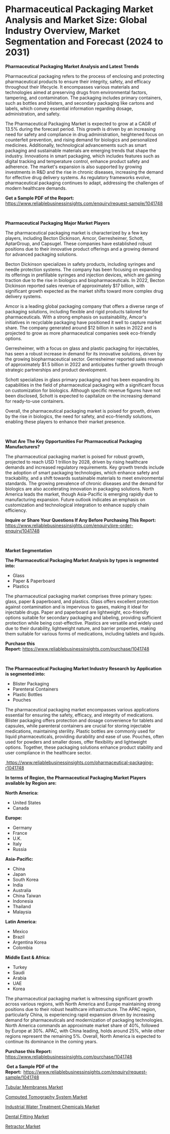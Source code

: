 <p><h1>Pharmaceutical Packaging Market Analysis and Market Size: Global Industry Overview, Market Segmentation and Forecast (2024 to 2031)</h1></p><p><strong>Pharmaceutical Packaging Market Analysis and Latest Trends</strong></p>
<p><p>Pharmaceutical packaging refers to the process of enclosing and protecting pharmaceutical products to ensure their integrity, safety, and efficacy throughout their lifecycle. It encompasses various materials and technologies aimed at preserving drugs from environmental factors, tampering, and contamination. The packaging includes primary containers, such as bottles and blisters, and secondary packaging like cartons and labels, which convey essential information regarding dosage, administration, and safety.</p><p>The Pharmaceutical Packaging Market is expected to grow at a CAGR of 13.5% during the forecast period. This growth is driven by an increasing need for safety and compliance in drug administration, heightened focus on counterfeit prevention, and rising demand for biologics and personalized medicines. Additionally, technological advancements such as smart packaging and sustainable materials are emerging trends that shape the industry. Innovations in smart packaging, which includes features such as digital tracking and temperature control, enhance product safety and adherence. The market's expansion is also supported by growing investments in R&D and the rise in chronic diseases, increasing the demand for effective drug delivery systems. As regulatory frameworks evolve, pharmaceutical packaging continues to adapt, addressing the challenges of modern healthcare demands.</p></p>
<p><strong>Get a Sample PDF of the Report:&nbsp;</strong> <a href="https://www.reliablebusinessinsights.com/enquiry/request-sample/1041748?utm_campaign=84&utm_medium=2&utm_source=Github&utm_content=ia&utm_term=07112024&utm_id=pharmaceutical-packaging">https://www.reliablebusinessinsights.com/enquiry/request-sample/1041748</a></p>
<p>&nbsp;</p>
<p><strong>Pharmaceutical Packaging Major Market Players</strong></p>
<p><p>The pharmaceutical packaging market is characterized by a few key players, including Becton Dickinson, Amcor, Gerresheimer, Schott, AptarGroup, and Capsugel. These companies have established robust positions due to their innovative product offerings and a growing demand for advanced packaging solutions.</p><p>Becton Dickinson specializes in safety products, including syringes and needle protection systems. The company has been focusing on expanding its offerings in prefillable syringes and injection devices, which are gaining traction due to the rise in biologics and biopharmaceuticals. In 2022, Becton Dickinson reported sales revenue of approximately $17 billion, with significant growth expected as the market shifts toward more complex drug delivery systems.</p><p>Amcor is a leading global packaging company that offers a diverse range of packaging solutions, including flexible and rigid products tailored for pharmaceuticals. With a strong emphasis on sustainability, Amcor's initiatives in recyclable packaging have positioned it well to capture market share. The company generated around $12 billion in sales in 2022 and is projected to grow as more pharmaceutical companies seek eco-friendly options.</p><p>Gerresheimer, with a focus on glass and plastic packaging for injectables, has seen a robust increase in demand for its innovative solutions, driven by the growing biopharmaceutical sector. Gerresheimer reported sales revenue of approximately $1.5 billion in 2022 and anticipates further growth through strategic partnerships and product development.</p><p>Schott specializes in glass primary packaging and has been expanding its capabilities in the field of pharmaceutical packaging with a significant focus on customization for biologics. Although specific revenue figures have not been disclosed, Schott is expected to capitalize on the increasing demand for ready-to-use containers.</p><p>Overall, the pharmaceutical packaging market is poised for growth, driven by the rise in biologics, the need for safety, and eco-friendly solutions, enabling these players to enhance their market presence.</p></p>
<p>&nbsp;</p>
<p><strong>What Are The Key Opportunities For Pharmaceutical Packaging Manufacturers?</strong></p>
<p><p>The pharmaceutical packaging market is poised for robust growth, projected to reach USD 1 trillion by 2028, driven by rising healthcare demands and increased regulatory requirements. Key growth trends include the adoption of smart packaging technologies, which enhance safety and trackability, and a shift towards sustainable materials to meet environmental standards. The growing prevalence of chronic diseases and the demand for biologics are also accelerating innovation in packaging solutions. North America leads the market, though Asia-Pacific is emerging rapidly due to manufacturing expansion. Future outlook indicates an emphasis on customization and technological integration to enhance supply chain efficiency.</p></p>
<p><strong>Inquire or Share Your Questions If Any Before Purchasing This Report:</strong> <a href="https://www.reliablebusinessinsights.com/enquiry/pre-order-enquiry/1041748?utm_campaign=84&utm_medium=2&utm_source=Github&utm_content=ia&utm_term=07112024&utm_id=pharmaceutical-packaging">https://www.reliablebusinessinsights.com/enquiry/pre-order-enquiry/1041748</a></p>
<p>&nbsp;</p>
<p><strong>Market Segmentation</strong></p>
<p><strong>The Pharmaceutical Packaging Market Analysis by types is segmented into:</strong></p>
<p><ul><li>Glass</li><li>Paper & Paperboard</li><li>Plastics</li></ul></p>
<p><p>The pharmaceutical packaging market comprises three primary types: glass, paper & paperboard, and plastics. Glass offers excellent protection against contamination and is impervious to gases, making it ideal for injectable drugs. Paper and paperboard are lightweight, eco-friendly options suitable for secondary packaging and labeling, providing sufficient protection while being cost-effective. Plastics are versatile and widely used due to their durability, lightweight nature, and barrier properties, making them suitable for various forms of medications, including tablets and liquids.</p></p>
<p><strong>Purchase this Report:&nbsp;</strong><a href="https://www.reliablebusinessinsights.com/purchase/1041748?utm_campaign=84&utm_medium=2&utm_source=Github&utm_content=ia&utm_term=07112024&utm_id=pharmaceutical-packaging">https://www.reliablebusinessinsights.com/purchase/1041748</a></p>
<p>&nbsp;</p>
<p><strong>The Pharmaceutical Packaging Market Industry Research by Application is segmented into:</strong></p>
<p><ul><li>Blister Packaging</li><li>Parenteral Containers</li><li>Plastic Bottles</li><li>Pouches</li></ul></p>
<p><p>The pharmaceutical packaging market encompasses various applications essential for ensuring the safety, efficacy, and integrity of medications. Blister packaging offers protection and dosage convenience for tablets and capsules, while parenteral containers are crucial for storing injectable medications, maintaining sterility. Plastic bottles are commonly used for liquid pharmaceuticals, providing durability and ease of use. Pouches, often used for powders and smaller doses, offer flexibility and lightweight options. Together, these packaging solutions enhance product stability and user compliance in the healthcare sector.</p></p>
<p><a href="https://www.reliablebusinessinsights.com/pharmaceutical-packaging-r1041748?utm_campaign=84&utm_medium=2&utm_source=Github&utm_content=ia&utm_term=07112024&utm_id=pharmaceutical-packaging">&nbsp;https://www.reliablebusinessinsights.com/pharmaceutical-packaging-r1041748</a></p>
<p><strong>In terms of Region, the Pharmaceutical Packaging Market Players available by Region are:</strong></p>
<p>
    <p> <strong> North America: </strong>
        <ul>
            <li>United States</li>
            <li>Canada</li>
        </ul>
        </p> 
    <p> <strong> Europe: </strong>
        <ul>
            <li>Germany</li>
            <li>France</li>
            <li>U.K.</li>
            <li>Italy</li>
            <li>Russia</li>
        </ul>
        </p> 
    <p> <strong> Asia-Pacific: </strong>
        <ul>
            <li>China</li>
            <li>Japan</li>
            <li>South Korea</li>
            <li>India</li>
            <li>Australia</li>
            <li>China Taiwan</li>
            <li>Indonesia</li>
            <li>Thailand</li>
            <li>Malaysia</li>
        </ul>
        </p> 
    <p> <strong> Latin America: </strong>
        <ul>
            <li>Mexico</li>
            <li>Brazil</li>
            <li>Argentina Korea</li>
            <li>Colombia</li>
        </ul>
        </p> 
    <p> <strong> Middle East & Africa: </strong>
        <ul>
            <li>Turkey</li>
            <li>Saudi</li>
            <li>Arabia</li>
            <li>UAE</li>
            <li>Korea</li>
        </ul>
    </p>
    </p>
<p><p>The pharmaceutical packaging market is witnessing significant growth across various regions, with North America and Europe maintaining strong positions due to their robust healthcare infrastructure. The APAC region, particularly China, is experiencing rapid expansion driven by increasing demand for pharmaceuticals and modernization of packaging technologies. North America commands an approximate market share of 40%, followed by Europe at 30%. APAC, with China leading, holds around 25%, while other regions represent the remaining 5%. Overall, North America is expected to continue its dominance in the coming years.</p></p>
<p><strong>Purchase this Report: </strong><a href="https://www.reliablebusinessinsights.com/purchase/1041748?utm_campaign=84&utm_medium=2&utm_source=Github&utm_content=ia&utm_term=07112024&utm_id=pharmaceutical-packaging">https://www.reliablebusinessinsights.com/purchase/1041748</a></p>
<p>&nbsp;<strong>Get a Sample PDF of the Report:&nbsp;&nbsp;</strong><a href="https://www.reliablebusinessinsights.com/enquiry/request-sample/1041748?utm_campaign=84&utm_medium=2&utm_source=Github&utm_content=ia&utm_term=07112024&utm_id=pharmaceutical-packaging">https://www.reliablebusinessinsights.com/enquiry/request-sample/1041748</a></p>
<p><strong></strong></p>
<p><p><a href="https://github.com/akrenkthongy/Market-Research-Report-List-1/blob/main/tubular-membranes-market.md?utm_campaign=84&utm_medium=2&utm_source=Github&utm_content=ia&utm_term=07112024&utm_id=pharmaceutical-packaging">Tubular Membranes Market</a></p><p><a href="https://issuu.com/reportprime-2/docs/computed-tomography-system-market-s_7d9415767aa418?utm_campaign=84&utm_medium=2&utm_source=Github&utm_content=ia&utm_term=07112024&utm_id=pharmaceutical-packaging">Computed Tomography System Market</a></p><p><a href="https://github.com/MegiDuro586/Market-Research-Report-List-1/blob/main/industrial-water-treatment-chemicals-market.md?utm_campaign=84&utm_medium=2&utm_source=Github&utm_content=ia&utm_term=07112024&utm_id=pharmaceutical-packaging">Industrial Water Treatment Chemicals Market</a></p><p><a href="https://issuu.com/reportprime-2/docs/dental-fitting-market-size-2030.ppt_8365afc7c37ded?utm_campaign=84&utm_medium=2&utm_source=Github&utm_content=ia&utm_term=07112024&utm_id=pharmaceutical-packaging">Dental Fitting Market</a></p><p><a href="https://issuu.com/reportprime-2/docs/retractor-market-size-2030.pptx_9f84329d220802?utm_campaign=84&utm_medium=2&utm_source=Github&utm_content=ia&utm_term=07112024&utm_id=pharmaceutical-packaging">Retractor Market</a></p></p>
